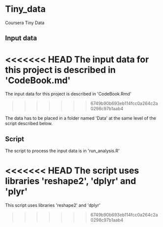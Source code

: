# Tiny_data
Coursera Tiny Data

## Input data

<<<<<<< HEAD
The input data for this project is described in 'CodeBook.md'
=======
The input data for this project is described in 'CodeBook.Rmd'
>>>>>>> 6749b90b693eb114fcc0a264c2a0298c97b1aab4

The data has to be placed in a folder named 'Data' at the same level of the script described below.

## Script

The script to process the input data is in 'run_analysis.R'

<<<<<<< HEAD
The script uses libraries 'reshape2', 'dplyr' and 'plyr'
=======
This script uses libraries 'reshape2' and 'dplyr'
>>>>>>> 6749b90b693eb114fcc0a264c2a0298c97b1aab4
